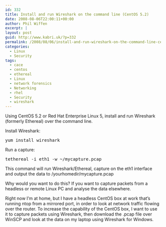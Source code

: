 ```yaml
---
id: 332
title: Install and run Wireshark on the command line (CentOS 5.2)
date: 2008-08-06T22:00:11+00:00
author: Phil Wiffen
excerpt: |
layout: post
guid: http://www.kabri.uk/?p=332
permalink: /2008/08/06/install-and-run-wireshark-on-the-command-line-centos-52/
categories:
  - Linux
  - Security
tags:
  - cace
  - centos
  - ethereal
  - Linux
  - network forensics
  - Networking
  - rhel
  - Security
  - wireshark
---
```

Using CentOS 5.2 or Red Hat Enterprise Linux 5, install and run Wireshark (formerly Ethereal) over the command line.

Install Wireshark:

<pre><kbd>yum install wireshark</kbd></pre>

Run a capture:

<pre><kbd>tethereal -i eth1 -w ~/mycapture.pcap</kbd></pre>

This command will run Wireshark/Ethereal, capture on the eth1 interface and output the data to /yourhomedir/mycapture.pcap

Why would you want to do this? If you want to capture packets from a headless or remote Linux PC and analyse the data elsewhere.

Right now I&#8217;m at home, but I have a headless CentOS box at work that&#8217;s running ntop from a mirrored port, in order to look at network traffic flowing over the router. To increase the capability of the CentOS box, I want to use it to capture packets using Wireshark, then download the .pcap file over WinSCP and look at the data on my laptop using Wireshark for Windows.
